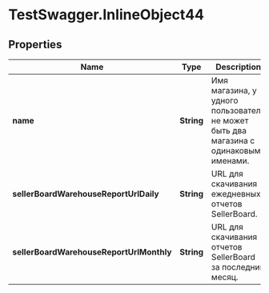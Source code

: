 # TestSwagger.InlineObject44

## Properties

Name | Type | Description | Notes
------------ | ------------- | ------------- | -------------
**name** | **String** | Имя магазина, у удного пользователя не может быть два магазина с одинаковыми именами. | 
**sellerBoardWarehouseReportUrlDaily** | **String** | URL для скачивания ежедневных отчетов SellerBoard. | 
**sellerBoardWarehouseReportUrlMonthly** | **String** | URL для скачивания отчетов SellerBoard за последний месяц. | 


